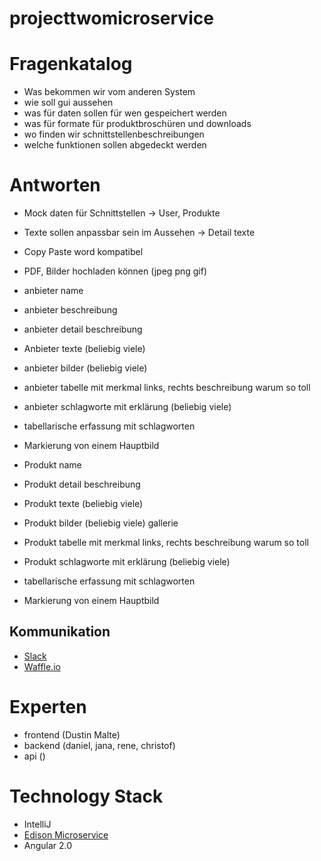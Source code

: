 # projecttwomicroservice

# Fragenkatalog
* Was bekommen wir vom anderen System
* wie soll gui aussehen
* was für daten sollen für wen gespeichert werden
* was für formate für produktbroschüren und downloads
* wo finden wir schnittstellenbeschreibungen
* welche funktionen sollen abgedeckt werden

# Antworten

* Mock daten für Schnittstellen -> User, Produkte

* Texte sollen anpassbar sein im Aussehen -> Detail texte
* Copy Paste word kompatibel
* PDF, Bilder hochladen können (jpeg png gif)

* anbieter name
* anbieter beschreibung
* anbieter detail beschreibung
* Anbieter texte (beliebig viele)
* anbieter bilder (beliebig viele)
* anbieter tabelle mit merkmal links, rechts beschreibung warum so toll
* anbieter schlagworte mit erklärung (beliebig viele)
* tabellarische erfassung mit schlagworten
* Markierung von einem Hauptbild

* Produkt name
* Produkt detail beschreibung
* Produkt texte (beliebig viele)
* Produkt bilder (beliebig viele) gallerie
* Produkt tabelle mit merkmal links, rechts beschreibung warum so toll
* Produkt schlagworte mit erklärung (beliebig viele)
* tabellarische erfassung mit schlagworten
* Markierung von einem Hauptbild

## Kommunikation
* [Slack](https://projmicro.slack.com)
* [Waffle.io](https://waffle.io/)

# Experten
* frontend (Dustin Malte)
* backend (daniel, jana, rene, christof)
* api ()

# Technology Stack
* IntelliJ
* [Edison Microservice](https://github.com/otto-de/edison-microservice)
* Angular 2.0
